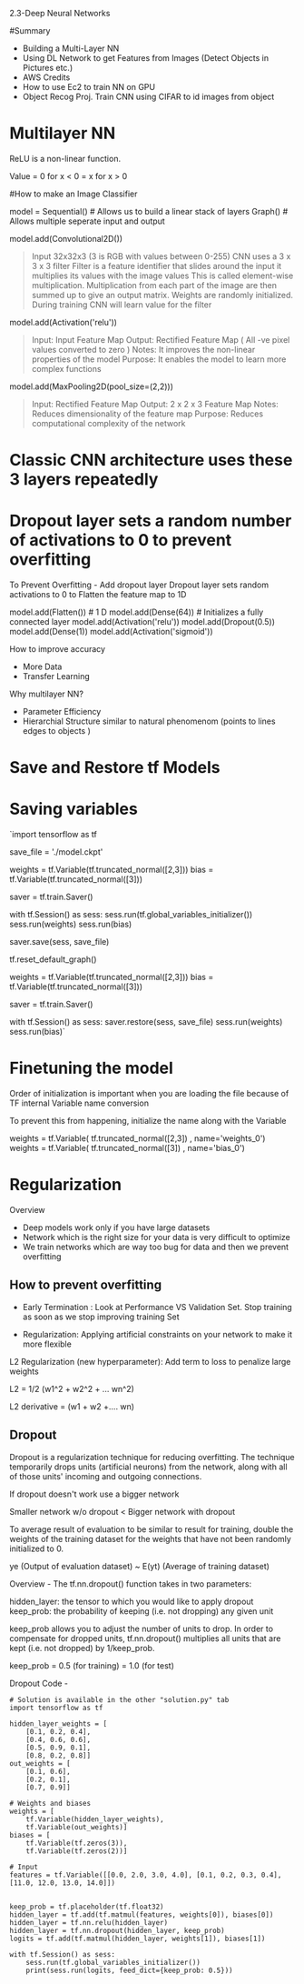 2.3-Deep Neural Networks

#Summary
- Building a Multi-Layer NN
- Using DL Network to get Features from Images (Detect Objects in Pictures etc.)
- AWS Credits
- How to use Ec2 to train NN on GPU
- Object Recog Proj. Train CNN using CIFAR to id images from object

# Multilayer NN

ReLU is a non-linear function.

Value = 0 for x < 0
      = x for x > 0



#How to make an Image Classifier

model = Sequential() # Allows us to build a linear stack of layers
        Graph() # Allows multiple seperate input and output

model.add(Convolutional2D())


> Input 32x32x3 (3 is RGB with values between 0-255)
 CNN uses a 3 x 3 x 3 filter
 Filter is a feature identifier that slides around the input it multiplies its values with the image values
 This is called element-wise multiplication.
 Multiplication from each part of the image are then summed up to give an output matrix.
 Weights are randomly initialized. During training CNN will learn value for the filter


model.add(Activation('relu'))

> Input: Input Feature Map
 Output: Rectified Feature Map ( All -ve pixel values converted to zero )
 Notes: It improves the non-linear properties of the model
 Purpose: It enables the model to learn more complex functions

model.add(MaxPooling2D(pool_size=(2,2)))

> Input: Rectified Feature Map
 Output: 2 x 2 x 3 Feature Map
 Notes: Reduces dimensionality of the feature map
 Purpose: Reduces computational complexity of the network


# Classic CNN architecture uses these 3 layers repeatedly

# Dropout layer sets a random number of activations to 0 to prevent overfitting


To Prevent Overfitting - Add dropout layer
Dropout layer sets random activations to 0 to
Flatten the feature map to 1D

model.add(Flatten())  # 1 D
model.add(Dense(64)) # Initializes a fully connected layer
model.add(Activation('relu'))
model.add(Dropout(0.5))
model.add(Dense(1))
model.add(Activation('sigmoid'))

How to improve accuracy
- More Data
- Transfer Learning


Why multilayer NN?
- Parameter Efficiency
- Hierarchial Structure similar to natural phenomenom (points to lines edges to objects )


# Save and Restore tf Models


# Saving variables
`import tensorflow as tf

save_file = './model.ckpt'

weights = tf.Variable(tf.truncated_normal([2,3]))
bias = tf.Variable(tf.truncated_normal([3]))

saver = tf.train.Saver()

with tf.Session() as sess:
  sess.run(tf.global_variables_initializer())
  sess.run(weights)
  sess.run(bias)

  saver.save(sess, save_file)

tf.reset_default_graph()

weights = tf.Variable(tf.truncated_normal([2,3]))
bias = tf.Variable(tf.truncated_normal([3]))

saver = tf.train.Saver()

with tf.Session() as sess:
  saver.restore(sess, save_file)
  sess.run(weights)
  sess.run(bias)`

# Finetuning the model

Order of initialization is important when you are loading the file because of TF internal
Variable name conversion

To prevent this from happening, initialize the name along with the Variable

weights = tf.Variable( tf.truncated_normal([2,3]) , name='weights_0')
weights = tf.Variable( tf.truncated_normal([3]) , name='bias_0')


# Regularization

Overview
- Deep models work only if you have large datasets
- Network which is the right size for your data is very difficult to optimize
- We train networks which are way too bug for data and then we prevent overfitting

## How to prevent overfitting

- Early Termination : Look at Performance VS Validation Set. Stop training as soon as we stop improving training Set

- Regularization: Applying artificial constraints on your network to make it more flexible

L2 Regularization (new hyperparameter): Add term to loss to penalize large weights

L2  = 1/2 (w1^2 + w2^2 + ... wn^2)

L2 derivative = (w1 + w2 +.... wn)


## Dropout

Dropout is a regularization technique for reducing overfitting. The technique temporarily drops units (artificial neurons) from the network, along with all of those units' incoming and outgoing connections.

If dropout doesn't work use a bigger network

Smaller network w/o dropout < Bigger network with dropout

To average result of evaluation to be similar to result for training, double the weights of the training dataset for the weights that have not been randomly initialized to 0.

ye (Output of evaluation dataset) ~ E(yt) (Average of training dataset)

Overview -
The tf.nn.dropout() function takes in two parameters:

hidden_layer: the tensor to which you would like to apply dropout
keep_prob: the probability of keeping (i.e. not dropping) any given unit

keep_prob allows you to adjust the number of units to drop. In order to compensate for dropped units, tf.nn.dropout() multiplies all units that are kept (i.e. not dropped) by 1/keep_prob.


keep_prob = 0.5 (for training)
         = 1.0 (for test)


Dropout Code -
~~~~
# Solution is available in the other "solution.py" tab
import tensorflow as tf

hidden_layer_weights = [
    [0.1, 0.2, 0.4],
    [0.4, 0.6, 0.6],
    [0.5, 0.9, 0.1],
    [0.8, 0.2, 0.8]]
out_weights = [
    [0.1, 0.6],
    [0.2, 0.1],
    [0.7, 0.9]]

# Weights and biases
weights = [
    tf.Variable(hidden_layer_weights),
    tf.Variable(out_weights)]
biases = [
    tf.Variable(tf.zeros(3)),
    tf.Variable(tf.zeros(2))]

# Input
features = tf.Variable([[0.0, 2.0, 3.0, 4.0], [0.1, 0.2, 0.3, 0.4], [11.0, 12.0, 13.0, 14.0]])


keep_prob = tf.placeholder(tf.float32)
hidden_layer = tf.add(tf.matmul(features, weights[0]), biases[0])
hidden_layer = tf.nn.relu(hidden_layer)
hidden_layer = tf.nn.dropout(hidden_layer, keep_prob)
logits = tf.add(tf.matmul(hidden_layer, weights[1]), biases[1])

with tf.Session() as sess:
    sess.run(tf.global_variables_initializer())
    print(sess.run(logits, feed_dict={keep_prob: 0.5}))
~~~~
